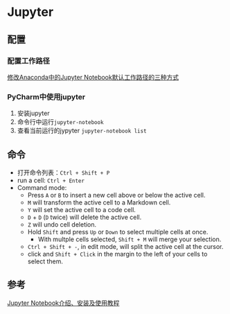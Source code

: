 # Jupyter

## 配置
### 配置工作路径
[修改Anaconda中的Jupyter Notebook默认工作路径的三种方式](https://blog.csdn.net/u014552678/article/details/62046638)
### PyCharm中使用jupyter
1. 安装jupyter
2. 命令行中运行`jupyter-notebook`
3. 查看当前运行的jypyter `jupyter-notebook list`

## 命令

* 打开命令列表：`Ctrl + Shift + P`
* run a cell: `Ctrl + Enter`
* Command mode:
    * Press `A` or `B` to insert a new cell above or below the active cell.
    * `M` will transform the active cell to a Markdown cell.
    * `Y` will set the active cell to a code cell.
    * `D` + `D` (`D` twice) will delete the active cell.
    * `Z` will undo cell deletion.
    * Hold `Shift` and press `Up` or `Down` to select multiple cells at once.
        * With multple cells selected, `Shift + M` will merge your selection.
    * `Ctrl + Shift + -`, in edit mode, will split the active cell at the cursor.
    * click and `Shift + Click` in the margin to the left of your cells to select them.
## 参考
[Jupyter Notebook介绍、安装及使用教程](https://zhuanlan.zhihu.com/p/33105153)